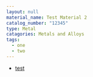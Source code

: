 ```yaml
---
layout: null
material_name: Test Material 2
catalog_number: "12345"
type: Metal
catagories: Metals and Alloys
tags:
  - one
  - two
---
```

* [test](test)